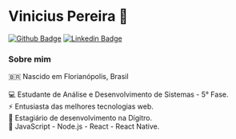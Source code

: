 # Vinicius Pereira 👋

[![Github Badge](https://img.shields.io/badge/-Github-000?style=flat-square&logo=Github&logoColor=white&link=https://github.com/fagnerpsantos)](https://github.com/Viniciusnsp/)
[![Linkedin Badge](https://img.shields.io/badge/-LinkedIn-blue?style=flat-square&logo=Linkedin&logoColor=white&link=https://www.linkedin.com/in/fagnerpsantos/)](https://www.linkedin.com/in/vinicius-pereira-098959180/)

### Sobre mim
🇧🇷  Nascido em Florianópolis, Brasil <br><br>
💻 Estudante de Análise e Desenvolvimento de Sistemas - 5° Fase.<br> 
⚡ Entusiasta das melhores tecnologias web.<br>
💼 Estagiário de desenvolvimento na Dígitro.<br>
🚀 JavaScript - Node.js - React - React Native.

